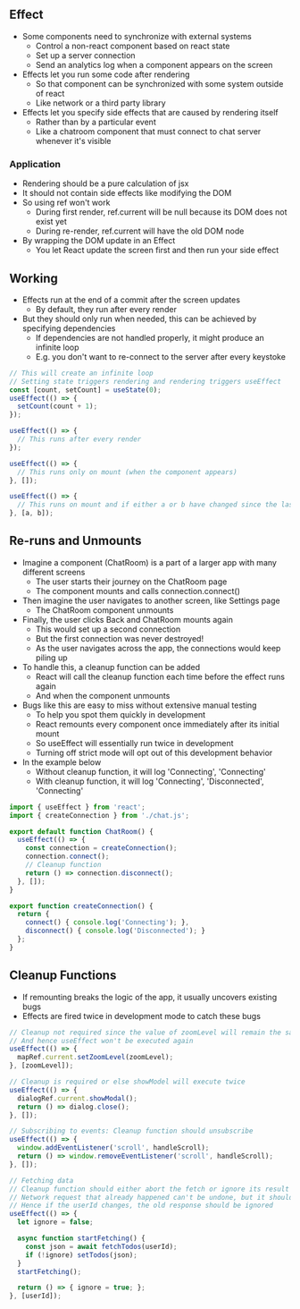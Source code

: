 ## Effect
- Some components need to synchronize with external systems
  - Control a non-react component based on react state
  - Set up a server connection
  - Send an analytics log when a component appears on the screen
- Effects let you run some code after rendering
  - So that component can be synchronized with some system outside of react
  - Like network or a third party library
- Effects let you specify side effects that are caused by rendering itself
  - Rather than by a particular event
  - Like a chatroom component that must connect to chat server whenever it's visible

### Application
- Rendering should be a pure calculation of jsx
- It should not contain side effects like modifying the DOM
- So using ref won't work
  - During first render, ref.current will be null because its DOM does not exist yet
  - During re-render, ref.current will have the old DOM node
- By wrapping the DOM update in an Effect
  - You let React update the screen first and then run your side effect

## Working
- Effects run at the end of a commit after the screen updates
  - By default, they run after every render
- But they should only run when needed, this can be achieved by specifying dependencies
  - If dependencies are not handled properly, it might produce an infinite loop
  - E.g. you don't want to re-connect to the server after every keystoke

```js
// This will create an infinite loop
// Setting state triggers rendering and rendering triggers useEffect
const [count, setCount] = useState(0);
useEffect(() => {
  setCount(count + 1);
});

useEffect(() => {
  // This runs after every render
});

useEffect(() => {
  // This runs only on mount (when the component appears)
}, []);

useEffect(() => {
  // This runs on mount and if either a or b have changed since the last render
}, [a, b]);
```

## Re-runs and Unmounts
- Imagine a component (ChatRoom) is a part of a larger app with many different screens
  - The user starts their journey on the ChatRoom page
  - The component mounts and calls connection.connect()
- Then imagine the user navigates to another screen, like Settings page
  - The ChatRoom component unmounts
- Finally, the user clicks Back and ChatRoom mounts again
  - This would set up a second connection
  - But the first connection was never destroyed!
  - As the user navigates across the app, the connections would keep piling up
- To handle this, a cleanup function can be added
  - React will call the cleanup function each time before the effect runs again
  - And when the component unmounts
- Bugs like this are easy to miss without extensive manual testing
  - To help you spot them quickly in development
  - React remounts every component once immediately after its initial mount
  - So useEffect will essentially run twice in development
  - Turning off strict mode will opt out of this development behavior
- In the example below
  - Without cleanup function, it will log 'Connecting', 'Connecting'
  - With cleanup function, it will log 'Connecting', 'Disconnected', 'Connecting'

```js
import { useEffect } from 'react';
import { createConnection } from './chat.js';

export default function ChatRoom() {
  useEffect(() => {
    const connection = createConnection();
    connection.connect();
    // Cleanup function
    return () => connection.disconnect();
  }, []);
}

export function createConnection() {
  return {
    connect() { console.log('Connecting'); },
    disconnect() { console.log('Disconnected'); }
  };
}
```

## Cleanup Functions
- If remounting breaks the logic of the app, it usually uncovers existing bugs
- Effects are fired twice in development mode to catch these bugs

```js
// Cleanup not required since the value of zoomLevel will remain the same
// And hence useEffect won't be executed again
useEffect(() => {
  mapRef.current.setZoomLevel(zoomLevel);
}, [zoomLevel]);

// Cleanup is required or else showModel will execute twice
useEffect(() => {
  dialogRef.current.showModal();
  return () => dialog.close();
}, []);

// Subscribing to events: Cleanup function should unsubscribe
useEffect(() => {
  window.addEventListener('scroll', handleScroll);
  return () => window.removeEventListener('scroll', handleScroll);
}, []);

// Fetching data
// Cleanup function should either abort the fetch or ignore its result
// Network request that already happened can't be undone, but it should not affect the app
// Hence if the userId changes, the old response should be ignored
useEffect(() => {
  let ignore = false;

  async function startFetching() {
    const json = await fetchTodos(userId);
    if (!ignore) setTodos(json);
  }
  startFetching();

  return () => { ignore = true; };
}, [userId]);
```
